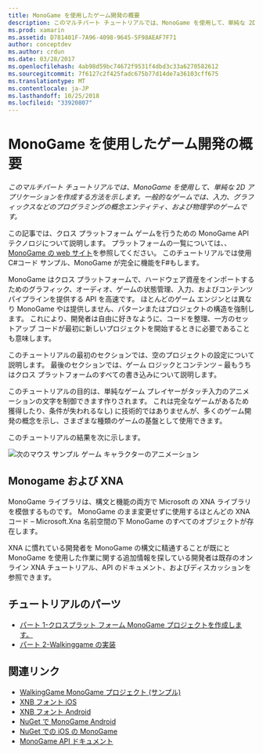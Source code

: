```yaml
---
title: MonoGame を使用したゲーム開発の概要
description: このマルチパート チュートリアルでは、MonoGame を使用して、単純な 2D アプリケーションを作成する方法を示します。  一般的なゲームでは、入力、グラフィックスなどのプログラミングの概念エンティティ、および物理学のゲームです。
ms.prod: xamarin
ms.assetid: D781401F-7A96-4098-9645-5F98AEAF7F71
author: conceptdev
ms.author: crdun
ms.date: 03/28/2017
ms.openlocfilehash: 4ab98d59bc74672f9531f4dbd3c33a6270582612
ms.sourcegitcommit: 7f6127c2f425fadc675b77d14de7a36103cff675
ms.translationtype: MT
ms.contentlocale: ja-JP
ms.lasthandoff: 10/25/2018
ms.locfileid: "33920807"
---
```

# <a name="introduction-to-game-development-with-monogame"></a>MonoGame を使用したゲーム開発の概要

_このマルチパート チュートリアルでは、MonoGame を使用して、単純な 2D アプリケーションを作成する方法を示します。一般的なゲームでは、入力、グラフィックスなどのプログラミングの概念エンティティ、および物理学のゲームです。_

この記事では、クロス プラットフォーム ゲームを行うための MonoGame API テクノロジについて説明します。 プラットフォームの一覧については、、 [MonoGame の web サイト](http://www.monogame.net/)を参照してください。 このチュートリアルでは使用C#コード サンプル、MonoGame が完全に機能をF#もします。

MonoGame はクロス プラットフォームで、ハードウェア資産をインポートするためのグラフィック、オーディオ、ゲームの状態管理、入力、およびコンテンツ パイプラインを提供する API を高速です。 ほとんどのゲーム エンジンとは異なり MonoGame やは提供しません、パターンまたはプロジェクトの構造を強制します。  これにより、開発者は自由に好きなように、コードを整理、一方のセットアップ コードが最初に新しいプロジェクトを開始するときに必要であることも意味します。

このチュートリアルの最初のセクションでは、空のプロジェクトの設定について説明します。 最後のセクションでは、ゲーム ロジックとコンテンツ – 最もうちはクロス プラットフォームのすべての書き込みについて説明します。

このチュートリアルの目的は、単純なゲーム プレイヤーがタッチ入力のアニメーションの文字を制御できます作りされます。  これは完全なゲームがあるため獲得したり、条件が失われるなし) に技術的ではありませんが、多くのゲーム開発の概念を示し、さまざまな種類のゲームの基盤として使用できます。 

このチュートリアルの結果を次に示します。

![次のマウス サンプル ゲーム キャラクターのアニメーション](images/image1.gif)

## <a name="monogame-and-xna"></a>Monogame および XNA

MonoGame ライブラリは、構文と機能の両方で Microsoft の XNA ライブラリを模倣するものです。  MonoGame のまま変更せずに使用するほとんどの XNA コード – Microsoft.Xna 名前空間の下 MonoGame のすべてのオブジェクトが存在します。 

XNA に慣れている開発者を MonoGame の構文に精通することが既にと MonoGame を使用した作業に関する追加情報を探している開発者は既存のオンライン XNA チュートリアル、API のドキュメント、およびディスカッションを参照できます。


## <a name="walkthrough-parts"></a>チュートリアルのパーツ

- [パート 1-クロスプラット フォーム MonoGame プロジェクトを作成します。](~/graphics-games/monogame/introduction/part1.md)
- [パート 2-Walkinggame の実装](~/graphics-games/monogame/introduction/part2.md)

## <a name="related-links"></a>関連リンク

- [WalkingGame MonoGame プロジェクト (サンプル)](https://developer.xamarin.com/samples/mobile/WalkingGameMG/)
- [XNB フォント iOS](https://github.com/mono/CocosSharp/tree/master/Samples/GameStarterKit/GameStarterKit/Content/fonts)
- [XNB フォント Android](https://github.com/mono/CocosSharp/tree/master/Samples/GameStarterKit/GameStarterKit/Assets/Content/fonts)
- [NuGet で MonoGame Android](https://www.nuget.org/packages/MonoGame.Framework.Android/)
- [NuGet での iOS の MonoGame](https://www.nuget.org/packages/MonoGame.Framework.iOS/)
- [MonoGame API ドキュメント](http://www.monogame.net/documentation/?page=main)
